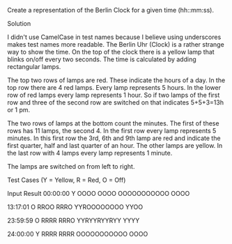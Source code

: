 Create a representation of the Berlin Clock for a given time (hh::mm:ss).

Solution


I didn't use CamelCase in test names because I believe using underscores makes test names more readable.
The Berlin Uhr (Clock) is a rather strange way to show the time. On the top of the clock there is a yellow lamp that
blinks on/off every two seconds. The time is calculated by adding rectangular lamps.

The top two rows of lamps are red. These indicate the hours of a day. In the top row there are 4 red lamps. Every lamp
represents 5 hours. In the lower row of red lamps every lamp represents 1 hour. So if two lamps of the first row and
three of the second row are switched on that indicates 5+5+3=13h or 1 pm.

The two rows of lamps at the bottom count the minutes. The first of these rows has 11 lamps, the second 4. In the first
row every lamp represents 5 minutes. In this first row the 3rd, 6th and 9th lamp are red and indicate the first quarter,
half and last quarter of an hour. The other lamps are yellow. In the last row with 4 lamps every lamp represents 1
minute.

The lamps are switched on from left to right.

Test Cases (Y = Yellow, R = Red, O = Off)

Input       Result
00:00:00    Y
            OOOO
            OOOO
            OOOOOOOOOOO
            OOOO

13:17:01    O
            RROO
            RRRO
            YYROOOOOOOO
            YYOO

23:59:59    O
            RRRR
            RRRO
            YYRYYRYYRYY
            YYYY

24:00:00    Y
            RRRR
            RRRR
            OOOOOOOOOOO
            OOOO


